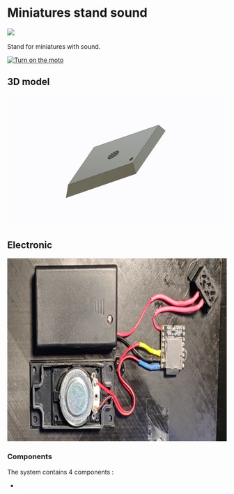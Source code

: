 # Miniatures stand sound

<a href="https://www.thingiverse.com/thing:6108751" alt="Thingiverse thing">
        <img src="https://img.shields.io/badge/Thingiverse-248BFB.svg?style=for-the-badge&logo=Thingiverse&logoColor=white" /></a>

Stand for miniatures with sound.

[![Turn on the moto](http://img.youtube.com/vi/snmUMMlYVm8/0.jpg)](https://www.youtube.com/watch?v=snmUMMlYVm8)

## 3D model

<img src="media/MiniatureStandVideo.gif" height="300">

## Electronic

<img src="media/ElectronicPart.PNG" height="420">

### Components

The system contains 4 components :

-
